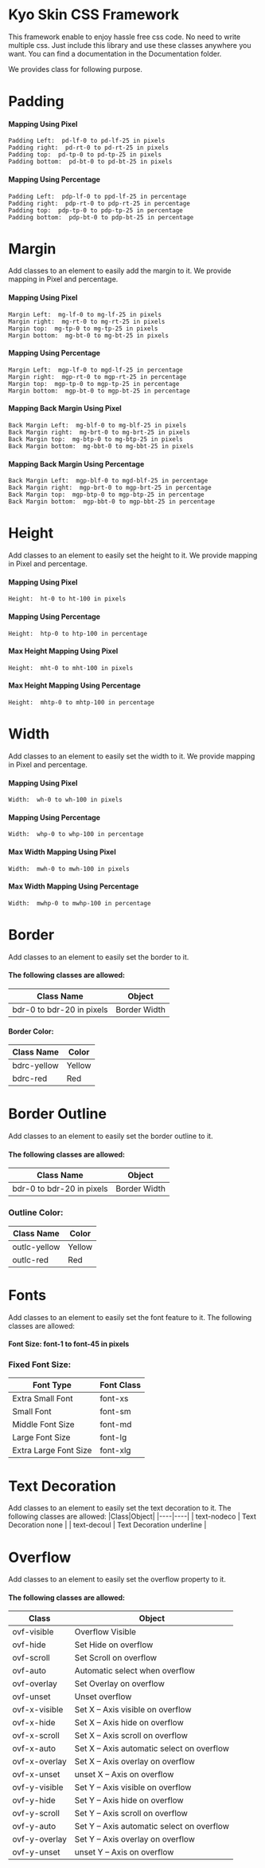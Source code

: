 ﻿# Kyo Skin CSS Framework
This framework enable to enjoy hassle free css code. No need to write multiple css. Just include this library and use these classes anywhere you want.
You can find a documentation in the Documentation folder.

We provides class for following purpose.
# Padding
#### Mapping Using Pixel
	Padding Left:  pd-lf-0 to pd-lf-25 in pixels
	Padding right:  pd-rt-0 to pd-rt-25 in pixels
	Padding top:  pd-tp-0 to pd-tp-25 in pixels
	Padding bottom:  pd-bt-0 to pd-bt-25 in pixels

#### Mapping Using Percentage
	Padding Left:  pdp-lf-0 to ppd-lf-25 in percentage
	Padding right:  pdp-rt-0 to pdp-rt-25 in percentage
	Padding top:  pdp-tp-0 to pdp-tp-25 in percentage
	Padding bottom:  pdp-bt-0 to pdp-bt-25 in percentage

# Margin
Add classes to an element to easily add the margin to it. We provide mapping in Pixel and percentage.
#### Mapping Using Pixel
    Margin Left:  mg-lf-0 to mg-lf-25 in pixels
    Margin right:  mg-rt-0 to mg-rt-25 in pixels
    Margin top:  mg-tp-0 to mg-tp-25 in pixels
    Margin bottom:  mg-bt-0 to mg-bt-25 in pixels

#### Mapping Using Percentage
    Margin Left:  mgp-lf-0 to mgd-lf-25 in percentage
    Margin right:  mgp-rt-0 to mgp-rt-25 in percentage
    Margin top:  mgp-tp-0 to mgp-tp-25 in percentage
    Margin bottom:  mgp-bt-0 to mgp-bt-25 in percentage

#### Mapping Back Margin Using Pixel
    Back Margin Left:  mg-blf-0 to mg-blf-25 in pixels
    Back Margin right:  mg-brt-0 to mg-brt-25 in pixels
    Back Margin top:  mg-btp-0 to mg-btp-25 in pixels
    Back Margin bottom:  mg-bbt-0 to mg-bbt-25 in pixels

#### Mapping Back Margin Using Percentage
    Back Margin Left:  mgp-blf-0 to mgd-blf-25 in percentage
    Back Margin right:  mgp-brt-0 to mgp-brt-25 in percentage
    Back Margin top:  mgp-btp-0 to mgp-btp-25 in percentage
    Back Margin bottom:  mgp-bbt-0 to mgp-bbt-25 in percentage

# Height
Add classes to an element to easily set the height to it. We provide mapping in Pixel and percentage.
#### Mapping Using Pixel
    Height:  ht-0 to ht-100 in pixels
#### Mapping Using Percentage
    Height:  htp-0 to htp-100 in percentage
#### Max Height Mapping Using Pixel
    Height:  mht-0 to mht-100 in pixels

#### Max Height Mapping Using Percentage
    Height:  mhtp-0 to mhtp-100 in percentage

# Width
Add classes to an element to easily set the width to it. We provide mapping in Pixel and percentage.
#### Mapping Using Pixel
    Width:  wh-0 to wh-100 in pixels

#### Mapping Using Percentage
    Width:  whp-0 to whp-100 in percentage

#### Max Width Mapping Using Pixel
    Width:  mwh-0 to mwh-100 in pixels

#### Max Width Mapping Using Percentage
    Width:  mwhp-0 to mwhp-100 in percentage

# Border
Add classes to an element to easily set the border to it.
#### The following classes are allowed:
|Class Name|Object|
|---|---|
|bdr-0 to bdr-20 in pixels|Border Width|  

#### Border Color:
|Class Name|Color|
|---|---|
|bdrc-yellow|Yellow|
|bdrc-red|Red|

# Border Outline
Add classes to an element to easily set the border outline to it.
#### The following classes are allowed:
|Class Name|Object|
|---|---|
|bdr-0 to bdr-20 in pixels|Border Width|

### Outline Color:
|Class Name|Color|
|---|---|
|outlc-yellow|Yellow|
|outlc-red|Red|

# Fonts
Add classes to an element to easily set the font feature to it.
The following classes are allowed:
#### Font Size:  font-1 to font-45 in pixels
### Fixed Font Size: 
|Font Type|Font Class|
|----|----|
|Extra Small Font|font-xs|
|Small Font|font-sm|
|Middle Font Size|font-md|
|Large Font Size|font-lg|
|Extra Large Font Size|font-xlg|

# Text Decoration
Add classes to an element to easily set the text decoration to it.
The following classes are allowed:
|Class|Object|
|----|----|
| text-nodeco  | Text Decoration none  |
| text-decoul  | Text Decoration underline |


# Overflow
Add classes to an element to easily set the overflow property to it.
#### The following classes are allowed:
| Class |Object|
| --- | ---- |
| ovf-visible | Overflow Visible |
| ovf-hide | Set Hide on overflow |
| ovf-scroll | Set Scroll on overflow |
| ovf-auto | Automatic select when overflow |
| ovf-overlay | Set Overlay on overflow |
| ovf-unset | Unset overflow |
| ovf-x-visible | Set X – Axis visible on overflow |
| ovf-x-hide | Set X – Axis hide on overflow |
| ovf-x-scroll | Set X – Axis scroll on overflow |
| ovf-x-auto | Set X – Axis automatic select on overflow |
| ovf-x-overlay | Set X – Axis overlay on overflow |
| ovf-x-unset | unset X – Axis on overflow |
| ovf-y-visible | Set Y – Axis visible on overflow |
| ovf-y-hide | Set Y – Axis hide on overflow |
| ovf-y-scroll | Set Y – Axis scroll on overflow |
| ovf-y-auto | Set Y – Axis automatic select on overflow |
| ovf-y-overlay | Set Y – Axis overlay on overflow |
| ovf-y-unset | unset Y – Axis on overflow |